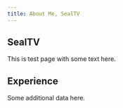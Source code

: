 ```yaml
---
title: About Me, SealTV
---
```


## SealTV

This is test page with some text here.

## Experience

Some additional data here.
